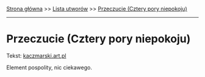 [Strona główna](../index.md) >> [Lista utworów](../list.md) >> [Przeczucie (Cztery pory niepokoju)](481.md)

---

# Przeczucie (Cztery pory niepokoju)

Tekst: [kaczmarski.art.pl](https://www.kaczmarski.art.pl/tworczosc/wiersze/przeczucie-cztery-pory-niepokoju/)

Element pospolity, nic ciekawego.